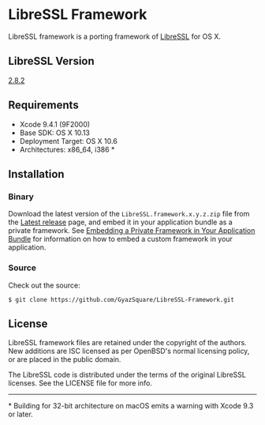 # LibreSSL Framework

LibreSSL framework is a porting framework of [LibreSSL](http://www.libressl.org) for OS X.

## LibreSSL Version

[2.8.2](https://ftp.openbsd.org/pub/OpenBSD/LibreSSL/libressl-2.8.2-relnotes.txt)

## Requirements

* Xcode 9.4.1 (9F2000)
* Base SDK: OS X 10.13
* Deployment Target: OS X 10.6
* Architectures: x86_64, i386 *

## Installation

### Binary

Download the latest version of the `LibreSSL.framework.x.y.z.zip` file from the [Latest release](https://github.com/GyazSquare/LibreSSL-Framework/releases/latest) page, and embed it in your application bundle as a private framework. See [Embedding a Private Framework in Your Application Bundle](https://developer.apple.com/library/mac/documentation/MacOSX/Conceptual/BPFrameworks/Tasks/CreatingFrameworks.html#//apple_ref/doc/uid/20002258-106880) for information on how to embed a custom framework in your application.

### Source

Check out the source:

```shell
$ git clone https://github.com/GyazSquare/LibreSSL-Framework.git
```

## License

LibreSSL framework files are retained under the copyright of the authors. New additions are ISC licensed as per OpenBSD's normal licensing policy, or are placed in the public domain.

The LibreSSL code is distributed under the terms of the original LibreSSL licenses. See the LICENSE file for more info.

---

\* Building for 32-bit architecture on macOS emits a warning with Xcode 9.3 or later.
